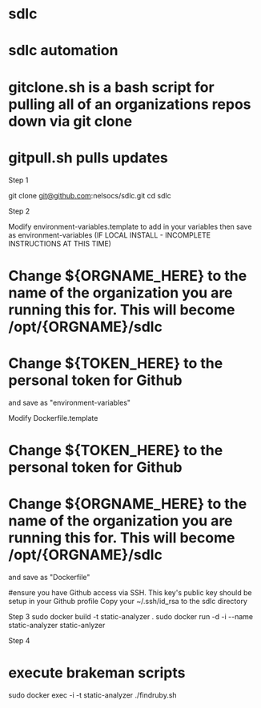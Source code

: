 # sdlc
# sdlc automation
# gitclone.sh is a bash script for pulling all of an organizations repos down via git clone
# gitpull.sh pulls updates

Step 1

git clone git@github.com:nelsocs/sdlc.git
cd sdlc

Step 2

Modify environment-variables.template to add in your variables then save as environment-variables (IF LOCAL INSTALL - INCOMPLETE INSTRUCTIONS AT THIS TIME)
# Change ${ORGNAME_HERE} to the name of the organization you are running this for.  This will become /opt/{ORGNAME}/sdlc
# Change ${TOKEN_HERE} to the personal token for Github
and save as "environment-variables"

Modify Dockerfile.template
# Change ${TOKEN_HERE} to the personal token for Github
# Change ${ORGNAME_HERE} to the name of the organization you are running this for.  This will become /opt/{ORGNAME}/sdlc
and save as "Dockerfile"

#ensure you have Github access via SSH.  This key's public key should be setup in your Github profile
Copy your ~/.ssh/id_rsa to the sdlc directory

Step 3
sudo docker build -t static-analyzer .
sudo docker run -d -i --name static-analyzer static-anlyzer

Step 4
# execute brakeman scripts
sudo docker exec -i -t static-analyzer ./findruby.sh

